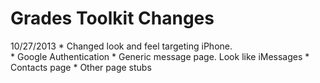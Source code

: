 Grades Toolkit Changes
======================

10/27/2013
    * Changed look and feel targeting iPhone.  
    * Google Authentication
    * Generic message page.  Look like iMessages
    * Contacts page
    * Other page stubs